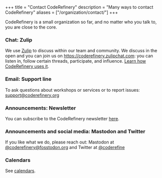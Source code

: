 +++
title = "Contact CodeRefinery"
description = "Many ways to contact CodeRefinery"
aliases = ["/organization/contact/"]
+++

CodeRefinery is a small organization so far, and no matter who you
talk to, you are close to the core.

### Chat: Zulip

We use [Zulip](https://zulipchat.com) to discuss within our team and community.
We discuss in the open and you can join us on
<https://coderefinery.zulipchat.com>: you can listen in, follow
certain threads, participate, and influence. [Learn how CodeRefinery
uses it](https://coderefinery.github.io/manuals/chat/).


### Email: Support line

To ask questions about workshops or services or to report issues:
[support@coderefinery.org](mailto:support@coderefinery.org)


### Announcements: Newsletter

You can subscribe to the CodeRefinery newsletter
[here](https://tinyletter.com/coderefinery).


### Announcements and social media: Mastodon and Twitter

If you like what we do, please reach out:
Mastodon at
[@coderefinery@fosstodon.org](https://fosstodon.org/@coderefinery) and
Twitter at [@coderefine](https://twitter.com/coderefine)

### Calendars

See [calendars](@/calendars.md).
